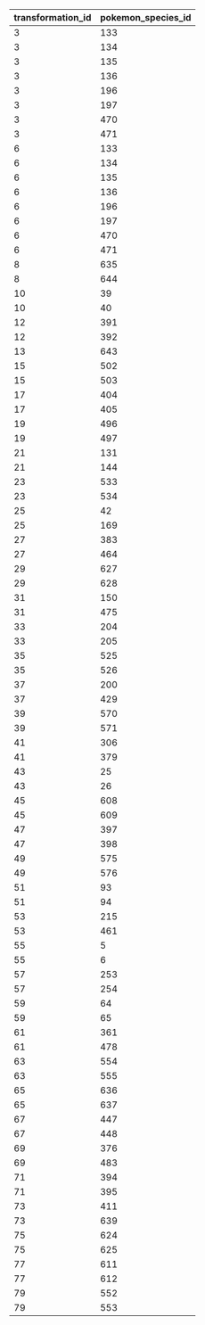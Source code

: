 | transformation_id | pokemon_species_id |
|-------------------|--------------------|
| 3                 | 133                |
| 3                 | 134                |
| 3                 | 135                |
| 3                 | 136                |
| 3                 | 196                |
| 3                 | 197                |
| 3                 | 470                |
| 3                 | 471                |
| 6                 | 133                |
| 6                 | 134                |
| 6                 | 135                |
| 6                 | 136                |
| 6                 | 196                |
| 6                 | 197                |
| 6                 | 470                |
| 6                 | 471                |
| 8                 | 635                |
| 8                 | 644                |
| 10                | 39                 |
| 10                | 40                 |
| 12                | 391                |
| 12                | 392                |
| 13                | 643                |
| 15                | 502                |
| 15                | 503                |
| 17                | 404                |
| 17                | 405                |
| 19                | 496                |
| 19                | 497                |
| 21                | 131                |
| 21                | 144                |
| 23                | 533                |
| 23                | 534                |
| 25                | 42                 |
| 25                | 169                |
| 27                | 383                |
| 27                | 464                |
| 29                | 627                |
| 29                | 628                |
| 31                | 150                |
| 31                | 475                |
| 33                | 204                |
| 33                | 205                |
| 35                | 525                |
| 35                | 526                |
| 37                | 200                |
| 37                | 429                |
| 39                | 570                |
| 39                | 571                |
| 41                | 306                |
| 41                | 379                |
| 43                | 25                 |
| 43                | 26                 |
| 45                | 608                |
| 45                | 609                |
| 47                | 397                |
| 47                | 398                |
| 49                | 575                |
| 49                | 576                |
| 51                | 93                 |
| 51                | 94                 |
| 53                | 215                |
| 53                | 461                |
| 55                | 5                  |
| 55                | 6                  |
| 57                | 253                |
| 57                | 254                |
| 59                | 64                 |
| 59                | 65                 |
| 61                | 361                |
| 61                | 478                |
| 63                | 554                |
| 63                | 555                |
| 65                | 636                |
| 65                | 637                |
| 67                | 447                |
| 67                | 448                |
| 69                | 376                |
| 69                | 483                |
| 71                | 394                |
| 71                | 395                |
| 73                | 411                |
| 73                | 639                |
| 75                | 624                |
| 75                | 625                |
| 77                | 611                |
| 77                | 612                |
| 79                | 552                |
| 79                | 553                |
